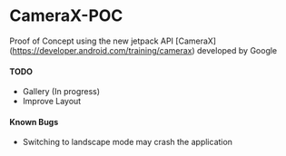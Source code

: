 # CameraX-POC
Proof of Concept using the new jetpack API [CameraX] (https://developer.android.com/training/camerax)  developed by Google 

#### TODO
* Gallery (In progress)
* Improve Layout

#### Known Bugs
* Switching to landscape mode may crash the application
